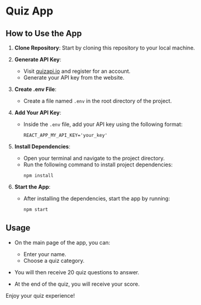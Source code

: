 # Quiz App

## How to Use the App

1. **Clone Repository**: Start by cloning this repository to your local machine.

2. **Generate API Key**:

    - Visit [quizapi.io](https://quizapi.io/) and register for an account.
    - Generate your API key from the website.

3. **Create .env File**:

    - Create a file named `.env` in the root directory of the project.

4. **Add Your API Key**:

    - Inside the `.env` file, add your API key using the following format:
        ```
        REACT_APP_MY_API_KEY='your_key'
        ```

5. **Install Dependencies**:

    - Open your terminal and navigate to the project directory.
    - Run the following command to install project dependencies:
        ```
        npm install
        ```

6. **Start the App**:
    - After installing the dependencies, start the app by running:
        ```
        npm start
        ```

## Usage

-   On the main page of the app, you can:

    -   Enter your name.
    -   Choose a quiz category.

-   You will then receive 20 quiz questions to answer.

-   At the end of the quiz, you will receive your score.

Enjoy your quiz experience!
